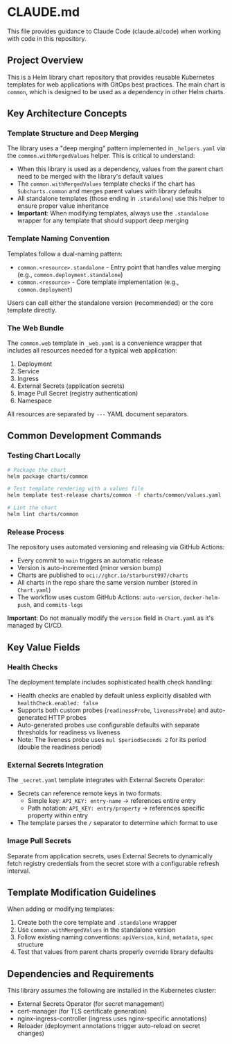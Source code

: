 # CLAUDE.md

This file provides guidance to Claude Code (claude.ai/code) when working with code in this repository.

## Project Overview

This is a Helm library chart repository that provides reusable Kubernetes templates for web applications with GitOps best practices. The main chart is `common`, which is designed to be used as a dependency in other Helm charts.

## Key Architecture Concepts

### Template Structure and Deep Merging

The library uses a "deep merging" pattern implemented in `_helpers.yaml` via the `common.withMergedValues` helper. This is critical to understand:

- When this library is used as a dependency, values from the parent chart need to be merged with the library's default values
- The `common.withMergedValues` template checks if the chart has `Subcharts.common` and merges parent values with library defaults
- All standalone templates (those ending in `.standalone`) use this helper to ensure proper value inheritance
- **Important**: When modifying templates, always use the `.standalone` wrapper for any template that should support deep merging

### Template Naming Convention

Templates follow a dual-naming pattern:

- `common.<resource>.standalone` - Entry point that handles value merging (e.g., `common.deployment.standalone`)
- `common.<resource>` - Core template implementation (e.g., `common.deployment`)

Users can call either the standalone version (recommended) or the core template directly.

### The Web Bundle

The `common.web` template in `_web.yaml` is a convenience wrapper that includes all resources needed for a typical web application:

1. Deployment
2. Service
3. Ingress
4. External Secrets (application secrets)
5. Image Pull Secret (registry authentication)
6. Namespace

All resources are separated by `---` YAML document separators.

## Common Development Commands

### Testing Chart Locally

```bash
# Package the chart
helm package charts/common

# Test template rendering with a values file
helm template test-release charts/common -f charts/common/values.yaml

# Lint the chart
helm lint charts/common
```

### Release Process

The repository uses automated versioning and releasing via GitHub Actions:

- Every commit to `main` triggers an automatic release
- Version is auto-incremented (minor version bump)
- Charts are published to `oci://ghcr.io/starburst997/charts`
- All charts in the repo share the same version number (stored in `Chart.yaml`)
- The workflow uses custom GitHub Actions: `auto-version`, `docker-helm-push`, and `commits-logs`

**Important**: Do not manually modify the `version` field in `Chart.yaml` as it's managed by CI/CD.

## Key Value Fields

### Health Checks

The deployment template includes sophisticated health check handling:

- Health checks are enabled by default unless explicitly disabled with `healthCheck.enabled: false`
- Supports both custom probes (`readinessProbe`, `livenessProbe`) and auto-generated HTTP probes
- Auto-generated probes use configurable defaults with separate thresholds for readiness vs liveness
- Note: The liveness probe uses `mul $periodSeconds 2` for its period (double the readiness period)

### External Secrets Integration

The `_secret.yaml` template integrates with External Secrets Operator:

- Secrets can reference remote keys in two formats:
  - Simple key: `API_KEY: entry-name` → references entire entry
  - Path notation: `API_KEY: entry/property` → references specific property within entry
- The template parses the `/` separator to determine which format to use

### Image Pull Secrets

Separate from application secrets, uses External Secrets to dynamically fetch registry credentials from the secret store with a configurable refresh interval.

## Template Modification Guidelines

When adding or modifying templates:

1. Create both the core template and `.standalone` wrapper
2. Use `common.withMergedValues` in the standalone version
3. Follow existing naming conventions: `apiVersion`, `kind`, `metadata`, `spec` structure
4. Test that values from parent charts properly override library defaults

## Dependencies and Requirements

This library assumes the following are installed in the Kubernetes cluster:

- External Secrets Operator (for secret management)
- cert-manager (for TLS certificate generation)
- nginx-ingress-controller (ingress uses nginx-specific annotations)
- Reloader (deployment annotations trigger auto-reload on secret changes)
